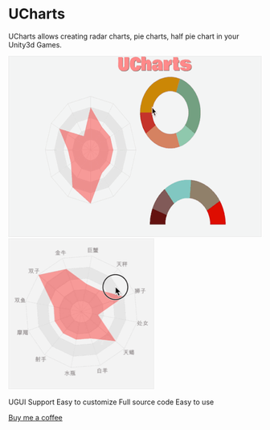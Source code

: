 # UCharts
UCharts allows creating radar charts, pie charts, half pie chart in your Unity3d Games.

<img src="https://github.com/iMemento/UCharts/blob/master/Images/0.gif" width="600" height="360"/>
<img src="https://github.com/iMemento/UCharts/blob/master/Images/1.gif" width="290" height="300"/>

UGUI Support 
Easy to customize 
Full source code 
Easy to use

[Buy me a coffee](https://assetstore.unity.com/packages/tools/gui/ucharts-95073)